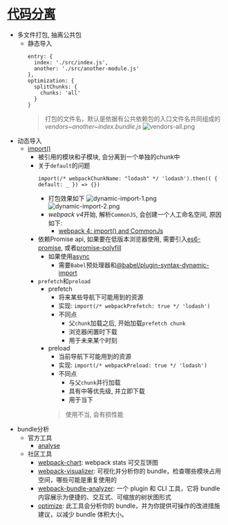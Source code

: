 # [代码分离](https://webpack.docschina.org/guides/code-splitting/#bundle-analysis)
- 多文件打包, 抽离公共包
  - 静态导入
    ```
    entry: {
      index: './src/index.js',
      another: './src/another-module.js'
    },
    optimization: {
      splitChunks: {
        chunks: 'all'
      }
    }
    ```
    > 打包的文件名，默认是依据有公共依赖包的入口文件名共同组成的*vendors~another~index.bundle.js*
    ![vendors-all.png](http://ww1.sinaimg.cn/large/8c4687a3ly1g6l8e4u6o2j21bi0xs11k.jpg)
- 动态导入
  - [import()](https://webpack.docschina.org/api/module-methods/#import-)
    - 被引用的模块和子模块, 会分离到一个单独的chunk中
    - 关于`default`的问题
      ```
      import(/* webpackChunkName: "lodash" */ 'lodash').then(( { default: _ }) => {})
      ```
      - 打包效果如下
        ![dynamic-import-1.png](http://ww1.sinaimg.cn/large/8c4687a3ly1g6l8eu78rsj21dm0x6gup.jpg)
        ![dynamic-import-2.png](http://ww1.sinaimg.cn/large/8c4687a3ly1g6l8f1vk6kj21y41284c6.jpg)
      - *webpack v4*开始, 解析`CommonJS`, 会创建一个人工命名空间, 原因如下:
        - [webpack 4: import() and CommonJs](https://medium.com/webpack/webpack-4-import-and-commonjs-d619d626b655)
    - 依赖Promise api, 如果要在低版本浏览器使用, 需要引入[es6-promise](https://github.com/stefanpenner/es6-promise), 或者[promise-polyfill](https://github.com/taylorhakes/promise-polyfill)
      - 如果使用[async](https://developer.mozilla.org/en-US/docs/Web/JavaScript/Reference/Statements/async_function)
        - 需要`Babel`预处理器和[@babel/plugin-syntax-dynamic-import](https://babel.docschina.org/docs/en/babel-plugin-syntax-dynamic-import/#installation)
    - `prefetch`和`preload`
      - prefetch
        - 将来某些导航下可能用到的资源
        - 实现: `import(/* webpackPrefetch: true */ 'lodash')`
        - 不同点
          - 父`chunk`加载之后, 开始加载`prefetch chunk`
          - 浏览器闲置时下载
          - 用于未来某个时刻
      - preload
        - 当前导航下可能用到的资源
        - 实现: `import(/* webpackPreload: true */ 'lodash')`
        - 不同点
          - 与父`chunk`并行加载
          - 具有中等优先级, 并立即下载
          - 用于当下
        > 使用不当, 会有损性能
- bundle分析
  - 官方工具
    - [analyse](https://github.com/webpack/analyse)
  - 社区工具
    - [webpack-chart](https://alexkuz.github.io/webpack-chart/): webpack stats 可交互饼图
    - [webpack-visualizer](https://chrisbateman.github.io/webpack-visualizer/): 可视化并分析你的 bundle，检查哪些模块占用空间，哪些可能是重复使用的
    - [webpack-bundle-analyzer](https://github.com/webpack-contrib/webpack-bundle-analyzer): 一个 plugin 和 CLI 工具，它将 bundle 内容展示为便捷的、交互式、可缩放的树状图形式
    - [optimize](https://webpack.jakoblind.no/optimize): 此工具会分析你的 bundle，并为你提供可操作的改进措施建议，以减少 bundle 体积大小。
